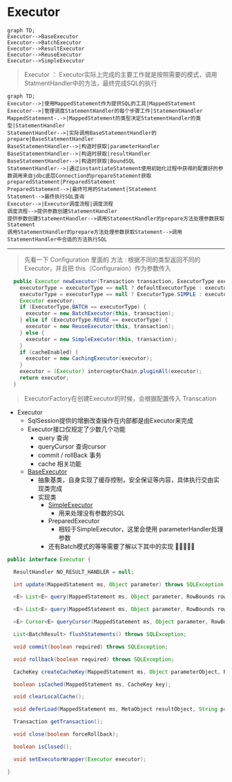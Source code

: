 # Executor 
```mermaid
graph TD;
Executor-->BaseExecutor
Executor-->BatchExecutor
Executor-->ResultExecutor
Executor-->ReuseExecutor
Executor-->SimpleExecutor
```
> Executor  ： Executor实际上完成的主要工作就是按照需要的模式，调用StatmentHandler中的方法，最终完成SQL的执行
```mermaid
graph TD;
Executor-->|使用MappedStatement作为提供SQL的工具|MappedStatement
Executor-->|管理调度StatementHandler的每个步骤工作|StatementHandler
MappedStatement-.->|MappedStatement的类型决定StatementHandler的类型|StatementHandler
StatementHandler-->|实际调用BaseStatementHandler的prepare|BaseStatementHandler
BaseStatementHandler-->|构造时获取|parameterHandler
BaseStatementHandler-->|构造时获取|resultHandler
BaseStatementHandler-->|构造时获取|BoundSQL
StatementHandler-->|通过instantiateStatement使用初始化过程中获得的配置好的参数调用来自jdbc底层Connection的prepareStatement获取preparedStatement|PreparedStatement
PreparedStatement-->|最终可用的Statement|Statement
Statement-->最终执行SQL查询
Executor-->|Executor调度流程|调度流程
调度流程-->提供参数创建StatementHandler
提供参数创建StatementHandler-->调用StatementHandler的prepare方法处理参数获取Statement
调用StatementHandler的prepare方法处理参数获取Statement-->调用StatementHandler中合适的方法执行SQL
```

--------------------------------------
> 先看一下 Configuration 里面的 方法 :  根据不同的类型返回不同的Executor，并且把 this（Configuraion）作为参数传入
```java
  public Executor newExecutor(Transaction transaction, ExecutorType executorType) {
    executorType = executorType == null ? defaultExecutorType : executorType;
    executorType = executorType == null ? ExecutorType.SIMPLE : executorType;
    Executor executor;
    if (ExecutorType.BATCH == executorType) {
      executor = new BatchExecutor(this, transaction);
    } else if (ExecutorType.REUSE == executorType) {
      executor = new ReuseExecutor(this, transaction);
    } else {
      executor = new SimpleExecutor(this, transaction);
    }
    if (cacheEnabled) {
      executor = new CachingExecutor(executor);
    }
    executor = (Executor) interceptorChain.pluginAll(executor);
    return executor;
  }
```
> ExecutorFactory在创建Executor的时候，会根据配置传入 Transcation

- Executor 
   - SqlSession提供的增删改查操作在内部都是由Executor来完成
   - Executor接口仅规定了少数几个功能
     - query 查询
     - queryCursor 查询cursor
     - commit / rollBack 事务
     - cache 相关功能
    - [BaseExecutor](\executor\00-BaseExecutor.md)
      - 抽象基类，自身实现了缓存控制，安全保证等内容，具体执行交由实现类完成
      - 实现类
        - [SimpleExecutor](./executor/01-simpleExecutor.md)
          - 用来处理没有参数的SQL
        - PreparedExecutor
          - 相较于SimpleExecutor，这里会使用 parameterHandler处理参数
        - 还有Batch模式的等等需要了解以下其中的实现 🔺🔺🔺🔺🔺
```java
public interface Executor {

  ResultHandler NO_RESULT_HANDLER = null;

  int update(MappedStatement ms, Object parameter) throws SQLException;

  <E> List<E> query(MappedStatement ms, Object parameter, RowBounds rowBounds, ResultHandler resultHandler, CacheKey cacheKey, BoundSql boundSql) throws SQLException;

  <E> List<E> query(MappedStatement ms, Object parameter, RowBounds rowBounds, ResultHandler resultHandler) throws SQLException;

  <E> Cursor<E> queryCursor(MappedStatement ms, Object parameter, RowBounds rowBounds) throws SQLException;

  List<BatchResult> flushStatements() throws SQLException;

  void commit(boolean required) throws SQLException;

  void rollback(boolean required) throws SQLException;

  CacheKey createCacheKey(MappedStatement ms, Object parameterObject, RowBounds rowBounds, BoundSql boundSql);

  boolean isCached(MappedStatement ms, CacheKey key);

  void clearLocalCache();

  void deferLoad(MappedStatement ms, MetaObject resultObject, String property, CacheKey key, Class<?> targetType);

  Transaction getTransaction();

  void close(boolean forceRollback);

  boolean isClosed();

  void setExecutorWrapper(Executor executor);

}
```